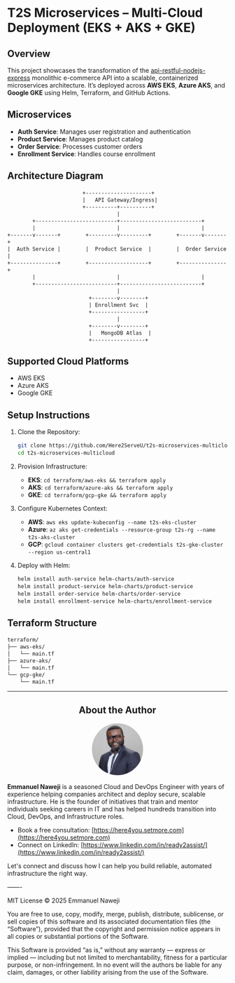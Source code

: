 # T2S Microservices – Multi-Cloud Deployment (EKS + AKS + GKE)

## Overview

This project showcases the transformation of the [api-restful-nodejs-express](https://github.com/Here2ServeU/api-restful-nodejs-express) monolithic e-commerce API into a scalable, containerized microservices architecture. It’s deployed across **AWS EKS**, **Azure AKS**, and **Google GKE** using Helm, Terraform, and GitHub Actions.

## Microservices

- **Auth Service**: Manages user registration and authentication
- **Product Service**: Manages product catalog
- **Order Service**: Processes customer orders
- **Enrollment Service**: Handles course enrollment

## Architecture Diagram

```
                        +---------------------+
                        |   API Gateway/Ingress|
                        +----------+----------+
                                   |
        +--------------------------+--------------------------+
        |                          |                          |
+-------v-------+        +---------v---------+        +-------v-------+
|  Auth Service |        |  Product Service  |        |  Order Service |
+---------------+        +-------------------+        +---------------+
        |                          |                          |
        +--------------------------+--------------------------+
                                   |
                          +--------v--------+
                          | Enrollment Svc  |
                          +-----------------+
                                   |
                          +--------v--------+
                          |   MongoDB Atlas  |
                          +-----------------+
```

## Supported Cloud Platforms

- AWS EKS
- Azure AKS
- Google GKE

## Setup Instructions

1. Clone the Repository:
   ```bash
   git clone https://github.com/Here2ServeU/t2s-microservices-multicloud.git
   cd t2s-microservices-multicloud
   ```

2. Provision Infrastructure:
   - **EKS**: `cd terraform/aws-eks && terraform apply`
   - **AKS**: `cd terraform/azure-aks && terraform apply`
   - **GKE**: `cd terraform/gcp-gke && terraform apply`

3. Configure Kubernetes Context:
   - **AWS**: `aws eks update-kubeconfig --name t2s-eks-cluster`
   - **Azure**: `az aks get-credentials --resource-group t2s-rg --name t2s-aks-cluster`
   - **GCP**: `gcloud container clusters get-credentials t2s-gke-cluster --region us-central1`

4. Deploy with Helm:
   ```bash
   helm install auth-service helm-charts/auth-service
   helm install product-service helm-charts/product-service
   helm install order-service helm-charts/order-service
   helm install enrollment-service helm-charts/enrollment-service
   ```

## Terraform Structure

```
terraform/
├── aws-eks/
│   └── main.tf
├── azure-aks/
│   └── main.tf
└── gcp-gke/
    └── main.tf
```

---

## <div align="center">About the Author</div>

<div align="center">
  <img src="assets/emmanuel-naweji.jpg" alt="Emmanuel Naweji" width="120" height="120" style="border-radius: 50%;" />
</div>

**Emmanuel Naweji** is a seasoned Cloud and DevOps Engineer with years of experience helping companies architect and deploy secure, scalable infrastructure. He is the founder of initiatives that train and mentor individuals seeking careers in IT and has helped hundreds transition into Cloud, DevOps, and Infrastructure roles.

- Book a free consultation: [https://here4you.setmore.com](https://here4you.setmore.com)
- Connect on LinkedIn: [https://www.linkedin.com/in/ready2assist/](https://www.linkedin.com/in/ready2assist/)

Let's connect and discuss how I can help you build reliable, automated infrastructure the right way.


——-

MIT License © 2025 Emmanuel Naweji

You are free to use, copy, modify, merge, publish, distribute, sublicense, or sell copies of this software and its associated documentation files (the “Software”), provided that the copyright and permission notice appears in all copies or substantial portions of the Software.

This Software is provided “as is,” without any warranty — express or implied — including but not limited to merchantability, fitness for a particular purpose, or non-infringement. In no event will the authors be liable for any claim, damages, or other liability arising from the use of the Software.
